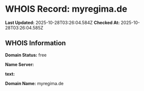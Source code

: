# WHOIS Record: myregima.de

**Last Updated:** 2025-10-28T03:26:04.584Z
**Checked At:** 2025-10-28T03:26:04.585Z

## WHOIS Information

**Domain Status:** free

**Name Server:** 

**text:** 

**Domain Name:** myregima.de

